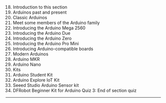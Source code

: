 18. Introduction to this section
19. Arduinos past and present
20. Classic Arduinos
21. Meet some members of the Arduino family
22. Introducing the Arduino Mega 2560
23. Introducing the Arduino Due
24. Introducing the Arduino Zero
25. Introducing the Arduino Pro Mini
26. Introducing Arduino-compatible boards
27. Modern Arduinos
28. Arduino MKR
29. Arduino Nano
30. Kits
31. Arduino Student Kit
32. Arduino Explore IoT Kit
33. Seeed Studio Arduino Sensor kit
34. DFRobot Beginner Kit for Arduino
    Quiz 3: End of section quiz

---
